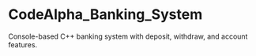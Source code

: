 # CodeAlpha_Banking_System
Console-based C++ banking system with deposit, withdraw, and account features.
